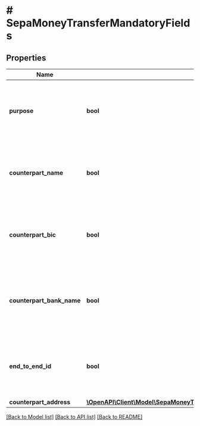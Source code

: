 # # SepaMoneyTransferMandatoryFields

## Properties

Name | Type | Description | Notes
------------ | ------------- | ------------- | -------------
**purpose** | **bool** | Indicates whether the purpose must be provided for SEPA money transfers. | [optional]
**counterpart_name** | **bool** | Indicates whether the counterpart name must be provided for SEPA money transfers. | [optional]
**counterpart_bic** | **bool** | Indicates whether the counterpart BIC must be provided for SEPA money transfers. | [optional]
**counterpart_bank_name** | **bool** | Indicates whether the counterpart bank name must be provided for SEPA money transfers. | [optional]
**end_to_end_id** | **bool** | Indicates whether the endToEndId must be provided for SEPA money transfers. | [optional]
**counterpart_address** | [**\OpenAPI\Client\Model\SepaMoneyTransferCounterpartAddressMandatoryFields**](SepaMoneyTransferCounterpartAddressMandatoryFields.md) |  | [optional]

[[Back to Model list]](../../README.md#models) [[Back to API list]](../../README.md#endpoints) [[Back to README]](../../README.md)
